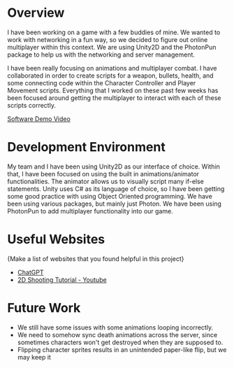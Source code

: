 # Overview

I have been working on a game with a few buddies of mine.  We wanted to work with networking in a fun way, so we decided to figure out online multiplayer within this context.  We are using Unity2D and the PhotonPun package to help us with the networking and server management.

I have been really focusing on animations and multiplayer combat.  I have collaborated in order to create scripts for a weapon, bullets, health, and some connecting code within the Character Controller and Player Movement scripts.  Everything that I worked on these past few weeks has been focused around getting the multiplayer to interact with each of these scripts correctly.


[Software Demo Video](https://youtu.be/O28Q-4tQsBQ)

# Development Environment

My team and I have been using Unity2D as our interface of choice. Within that, I have been focused on using the built in animations/animator functionalities. The animator allows us to visually script many if-else statements. Unity uses C# as its language of choice, so I have been getting some good practice with using Object Oriented programming. We have been using various packages, but mainly just Photon. We have been using PhotonPun to add multiplayer functionality into our game. 

# Useful Websites

{Make a list of websites that you found helpful in this project}

- [ChatGPT](https://chat.openai.com/)
- [2D Shooting Tutorial - Youtube](https://www.youtube.com/watch?v=wkKsl1Mfp5M&t=654s)

# Future Work

- We still have some issues with some animations looping incorrectly.
- We need to somehow sync death animations across the server, since sometimes characters won't get destroyed when they are supposed to.
- Flipping character sprites results in an unintended paper-like flip, but we may keep it